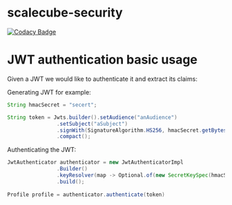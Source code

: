 # scalecube-security

[![Codacy Badge](https://api.codacy.com/project/badge/Grade/e110b177bb1b4f6aaf86a4e77fc795c5)](https://app.codacy.com/app/ScaleCube/scalecube-security?utm_source=github.com&utm_medium=referral&utm_content=scalecube/scalecube-security&utm_campaign=badger)

# JWT authentication basic usage

Given a JWT we would like to authenticate it and extract its claims:

Generating JWT for example:

``` java
String hmacSecret = "secert";

String token = Jwts.builder().setAudience("anAudience")
                .setSubject("aSubject")
                .signWith(SignatureAlgorithm.HS256, hmacSecret.getBytes())
                .compact();
```

Authenticating the JWT:
``` java
JwtAuthenticator authenticator = new JwtAuthenticatorImpl
                .Builder()
                .keyResolver(map -> Optional.of(new SecretKeySpec(hmacSecret.getBytes(), "HMACSHA256")))
                .build();
                
Profile profile = authenticator.authenticate(token)
```
